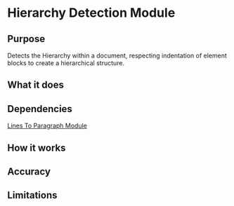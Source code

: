 # Hierarchy Detection Module

## Purpose

Detects the Hierarchy within a document, respecting indentation of element blocks to create a hierarchical structure.

## What it does

## Dependencies

[Lines To Paragraph Module](lines-to-paragraph-module.md)

## How it works

## Accuracy

## Limitations
